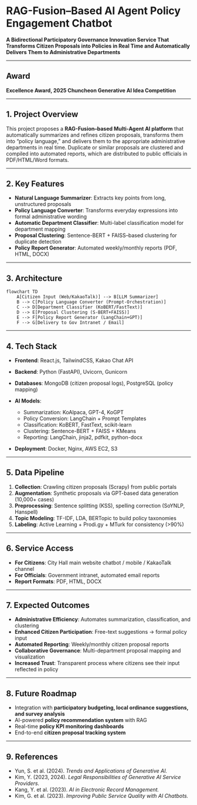 # RAG-Fusion–Based AI Agent Policy Engagement Chatbot

**A Bidirectional Participatory Governance Innovation Service That Transforms Citizen Proposals into Policies in Real Time and Automatically Delivers Them to Administrative Departments**

---

## Award

**Excellence Award, 2025 Chuncheon Generative AI Idea Competition**

---

## 1. Project Overview

This project proposes a **RAG-Fusion–based Multi-Agent AI platform** that automatically summarizes and refines citizen proposals, transforms them into “policy language,” and delivers them to the appropriate administrative departments in real time.
Duplicate or similar proposals are clustered and compiled into automated reports, which are distributed to public officials in PDF/HTML/Word formats.

---

## 2. Key Features

* **Natural Language Summarizer**: Extracts key points from long, unstructured proposals
* **Policy Language Converter**: Transforms everyday expressions into formal administrative wording
* **Automatic Department Classifier**: Multi-label classification model for department mapping
* **Proposal Clustering**: Sentence-BERT + FAISS–based clustering for duplicate detection
* **Policy Report Generator**: Automated weekly/monthly reports (PDF, HTML, DOCX)

---

## 3. Architecture

```mermaid
flowchart TD
    A[Citizen Input (Web/KakaoTalk)] --> B[LLM Summarizer]
    B --> C[Policy Language Converter (Prompt-Orchestration)]
    C --> D[Department Classifier (KoBERT/FastText)]
    D --> E[Proposal Clustering (S-BERT+FAISS)]
    E --> F[Policy Report Generator (LangChain+GPT)]
    F --> G[Delivery to Gov Intranet / Email]
```

---

## 4. Tech Stack

* **Frontend**: React.js, TailwindCSS, Kakao Chat API
* **Backend**: Python (FastAPI), Uvicorn, Gunicorn
* **Databases**: MongoDB (citizen proposal logs), PostgreSQL (policy mapping)
* **AI Models**:

  * Summarization: KoAlpaca, GPT-4, KoGPT
  * Policy Conversion: LangChain + Prompt Templates
  * Classification: KoBERT, FastText, scikit-learn
  * Clustering: Sentence-BERT + FAISS + KMeans
  * Reporting: LangChain, jinja2, pdfkit, python-docx
* **Deployment**: Docker, Nginx, AWS EC2, S3

---

## 5. Data Pipeline

1. **Collection**: Crawling citizen proposals (Scrapy) from public portals
2. **Augmentation**: Synthetic proposals via GPT-based data generation (10,000+ cases)
3. **Preprocessing**: Sentence splitting (KSS), spelling correction (SoYNLP, Hanspell)
4. **Topic Modeling**: TF-IDF, LDA, BERTopic to build policy taxonomies
5. **Labeling**: Active Learning + Prodi.gy + MTurk for consistency (>90%)

---

## 6. Service Access

* **For Citizens**: City Hall main website chatbot / mobile / KakaoTalk channel
* **For Officials**: Government intranet, automated email reports
* **Report Formats**: PDF, HTML, DOCX

---

## 7. Expected Outcomes

* **Administrative Efficiency**: Automates summarization, classification, and clustering
* **Enhanced Citizen Participation**: Free-text suggestions → formal policy input
* **Automated Reporting**: Weekly/monthly citizen proposal reports
* **Collaborative Governance**: Multi-department proposal mapping and visualization
* **Increased Trust**: Transparent process where citizens see their input reflected in policy

---

## 8. Future Roadmap

* Integration with **participatory budgeting, local ordinance suggestions, and survey analysis**
* AI-powered **policy recommendation system** with RAG
* Real-time **policy KPI monitoring dashboards**
* End-to-end **citizen proposal tracking system**

---

## 9. References

* Yun, S. et al. (2024). *Trends and Applications of Generative AI.*
* Kim, Y. (2023, 2024). *Legal Responsibilities of Generative AI Service Providers.*
* Kang, Y. et al. (2023). *AI in Electronic Record Management.*
* Kim, G. et al. (2023). *Improving Public Service Quality with AI Chatbots.*
